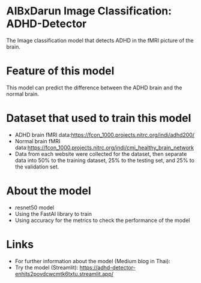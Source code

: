 # AIBxDarun Image Classification: ADHD-Detector
The Image classification model that detects ADHD in the fMRI picture of the brain.
# Feature of this model
This model can predict the difference between the ADHD brain and the normal brain.
# Dataset that used to train this model
- ADHD brain fMRI data:https://fcon_1000.projects.nitrc.org/indi/adhd200/
- Normal brain fMRI data:https://fcon_1000.projects.nitrc.org/indi/cmi_healthy_brain_network 
- Data from each website were collected for the dataset, then separate data into 50% to the training dataset, 25% to the testing set, and 25% to the validation set.
# About the model
- resnet50 model
- Using the FastAI library to train
- Using accuracy for the metrics to check the performance of the model
# Links
- For further information about the model (Medium blog in Thai):
- Try the model (Streamlit): https://adhd-detector-enhjts2povdcwcmtk6txtu.streamlit.app/
